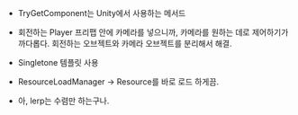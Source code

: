 - TryGetComponent는 Unity에서 사용하는 메서드

- 회전하는 Player 프리팹 안에 카메라를 넣으니까, 카메라를 원하는 데로 제어하기가 까다롭다. 회전하는 오브젝트와 카메라 오브젝트를 분리해서 해결.

- Singletone 템플릿 사용

- ResourceLoadManager -> Resource를 바로 로드 하게끔.

- 아, lerp는 수렴만 하는구나.